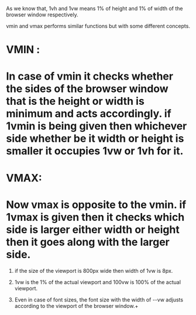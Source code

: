 As we know that, 1vh and 1vw means 1% of height and 1% of width of the browser window respectively.

vmin and vmax performs similar functions but with some different concepts.

# VMIN :

# In case of vmin it checks whether the sides of the browser window that is the height or width is minimum and acts accordingly. if 1vmin is being given then whichever side whether be it width or height is smaller it occupies 1vw or 1vh for it.

# VMAX:

# Now vmax is opposite to the vmin. if 1vmax is given then it checks which side is larger either width or height then it goes along with the larger side.

<!-- !IMPORTANT NOTES!!! https://www.youtube.com/watch?v=waiZqfefo14&ab_channel=Minim -->

1. if the size of the viewport is 800px wide then width of 1vw is 8px.

2. 1vw is the 1% of the actual viewport and 100vw is 100% of the actual viewport.

3. Even in case of font sizes, the font size with the width of --vw adjusts according to the viewport of the browser window.+

<!-- ! Yahooo baba <3 https://www.youtube.com/watch?v=2CW2B7W4Vas&ab_channel=YahooBaba> -->
